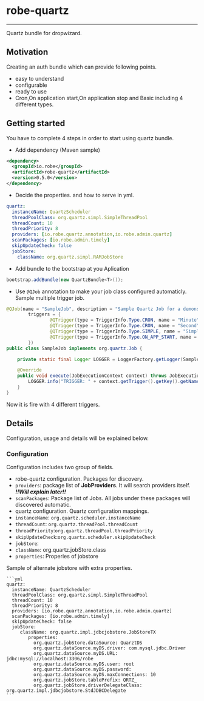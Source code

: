# robe-quartz
---
Quartz bundle for dropwizard.
## Motivation
Creating an auth bundle which can provide following points. 
* easy to understand 
* configurable 
* ready to use
* Cron,On application start,On application stop and Basic including 4 different types.

## Getting started
You have to complete 4 steps in order to start using quartz bundle.
* Add dependency (Maven sample)

```xml
<dependency>
  <groupId>io.robe</groupId>
  <artifactId>robe-quartz</artifactId>
  <version>0.5.0</version>
</dependency>
```

* Decide the properties. and how to serve in yml.

```yml
quartz:
  instanceName: QuartzScheduler
  threadPoolClass: org.quartz.simpl.SimpleThreadPool
  threadCount: 10
  threadPriority: 8
  providers: [io.robe.quartz.annotation,io.robe.admin.quartz]
  scanPackages: [io.robe.admin.timely]
  skipUpdateCheck: false
  jobStore:
    className: org.quartz.simpl.RAMJobStore
   ```
   
* Add bundle to the bootstrap at you Aplication

```java
bootstrap.addBundle(new QuartzBundle<T>());
```
* Use `@QJob` annotation to make your job class configured automaticly. Sample multiple trigger job.

```java
@QJob(name = "SampleJob", description = "Sample Quartz Job for a demonstration.",
        triggers = {
                @QTrigger(type = TriggerInfo.Type.CRON, name = "Minute", group = "TEST", cron = "1 * * * * ?"),
                @QTrigger(type = TriggerInfo.Type.CRON, name = "Second", group = "TEST", cron = "* * * * * ?", startTime= 1418805997000L),
                @QTrigger(type = TriggerInfo.Type.SIMPLE, name = "Simple", group = "TEST", repeatCount = 5, repeatInterval = 2000),
                @QTrigger(type = TriggerInfo.Type.ON_APP_START, name = "AppStart", group = "TEST")
        })
public class SampleJob implements org.quartz.Job {

    private static final Logger LOGGER = LoggerFactory.getLogger(SampleJob.class);

    @Override
    public void execute(JobExecutionContext context) throws JobExecutionException {
        LOGGER.info("TRIGGER: " + context.getTrigger().getKey().getName() + " This is a Quartz Job   Next fire time : " + context.getNextFireTime());
    }
}
```
Now it is fire with 4 different triggers.

## Details
Configuration, usage and details will be explained below.
### Configuration
Configuration includes two group of fields. 
* robe-quartz configuration. Packages for discovery.
 * `providers`: package list of **JobProviders**. It will search providers itself. *__!!Will explain later!!__*
 * `scanPackages`: Package list of Jobs. All jobs under these packages will discovered automatic.
* quartz configuration. Quartz configuration mappings.
 * `instanceName`: `org.quartz.scheduler.instanceName`
 * `threadCount`: `org.quartz.threadPool.threadCount`
 * `threadPriority`:`org.quartz.threadPool.threadPriority`
 * `skipUpdateCheck`:`org.quartz.scheduler.skipUpdateCheck`
 * `jobStore`:
 * `className`: org.quartz.jobStore.class 
 * `properties`: Properies of jobstore

 Sample of alternate jobstore with extra properties.
 
         
	```yml
	quartz:
	  instanceName: QuartzScheduler
	  threadPoolClass: org.quartz.simpl.SimpleThreadPool
	  threadCount: 10
	  threadPriority: 8
	  providers: [io.robe.quartz.annotation,io.robe.admin.quartz]
	  scanPackages: [io.robe.admin.timely]
	  skipUpdateCheck: false
	  jobStore:
		 className: org.quartz.impl.jdbcjobstore.JobStoreTX
		    properties:
		      org.quartz.jobStore.dataSource: QuarztDS
		      org.quartz.dataSource.myDS.driver: com.mysql.jdbc.Driver
		      org.quartz.dataSource.myDS.URL: jdbc:mysql://localhost:3306/robe
		      org.quartz.dataSource.myDS.user: root
		      org.quartz.dataSource.myDS.password:
		      org.quartz.dataSource.myDS.maxConnections: 10
		      org.quartz.jobStore.tablePrefix: QRTZ_
		      org.quartz.jobStore.driverDelegateClass: org.quartz.impl.jdbcjobstore.StdJDBCDelegate
	```
